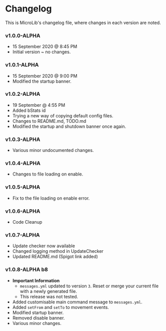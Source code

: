 # Changelog
This is MicroLib's changelog file, where changes in each version are noted.

### v1.0.0-ALPHA
* 15 September 2020 @ 8:45 PM
* Initial version ~ no changes.

### v1.0.1-ALPHA
* 15 September 2020 @ 9:00 PM
* Modified the startup banner.

### v1.0.2-ALPHA
* 19 September @ 4:55 PM
* Added bStats id
* Trying a new way of copying default config files.
* Changes to README.md, TODO.md
* Modified the startup and shutdown banner once again.

### v1.0.3-ALPHA
* Various minor undocumented changes.

### v1.0.4-ALPHA
* Changes to file loading on enable.

### v1.0.5-ALPHA
* Fix to the file loading on enable error.

### v1.0.6-ALPHA
* Code Cleanup

### v1.0.7-ALPHA
* Update checker now available
* Changed logging method in UpdateChecker
* Updated README.md (Spigot link added)

### v1.0.8-ALPHA b8
* **Important Information**
    * `messages.yml` updated to version `3`. Reset or merge your current file with a newly generated file.
    * This release was not tested.
* Added customisable main command message to `messages.yml`.
* Added `setFrom` and `setTo` to movement events.
* Modified startup banner.
* Removed disable banner.
* Various minor changes.